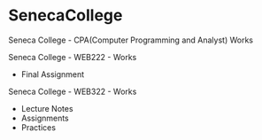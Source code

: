 # SenecaCollege
Seneca College - CPA(Computer Programming and Analyst) Works

Seneca College - WEB222 - Works
  - Final Assignment
  
Seneca College - WEB322 - Works
  - Lecture Notes
  - Assignments
  - Practices
